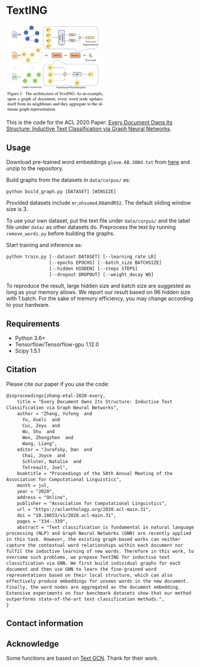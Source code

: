 # TextING

<img src="texting.png" alt="model" style="zoom: 50%;" />

This is the code for the ACL 2020 Paper: [Every Document Owns Its Structure: Inductive Text Classification via Graph Neural Networks](https://aclanthology.org/2020.acl-main.31/).

## Usage

Download pre-trained word embeddings `glove.6B.300d.txt` from [here](http://nlp.stanford.edu/data/glove.6B.zip) and unzip to the repository.

Build graphs from the datasets in `data/corpus/` as:

    python build_graph.py [DATASET] [WINSIZE]

Provided datasets include `mr`,`ohsumed`,`R8`and`R52`. The default sliding window size is 3.

To use your own dataset, put the text file under `data/corpus/` and the label file under `data/` as other datasets do. Preprocess the text by running `remove_words.py` before building the graphs.

Start training and inference as:

    python train.py [--dataset DATASET] [--learning_rate LR]
                    [--epochs EPOCHS] [--batch_size BATCHSIZE]
                    [--hidden HIDDEN] [--steps STEPS]
                    [--dropout DROPOUT] [--weight_decay WD]

To reproduce the result, large hidden size and batch size are suggested as long as your memory allows. We report our result based on 96 hidden size with 1 batch. For the sake of memory efficiency, you may change according to your hardware.


## Requirements

* Python 3.6+
* Tensorflow/Tensorflow-gpu 1.12.0
* Scipy 1.5.1

## Citation

Please cite our paper if you use the code:
```
@inproceedings{zhang-etal-2020-every,
    title = "Every Document Owns Its Structure: Inductive Text Classification via Graph Neural Networks",
    author = "Zhang, Yufeng  and
      Yu, Xueli  and
      Cui, Zeyu  and
      Wu, Shu  and
      Wen, Zhongzhen  and
      Wang, Liang",
    editor = "Jurafsky, Dan  and
      Chai, Joyce  and
      Schluter, Natalie  and
      Tetreault, Joel",
    booktitle = "Proceedings of the 58th Annual Meeting of the Association for Computational Linguistics",
    month = jul,
    year = "2020",
    address = "Online",
    publisher = "Association for Computational Linguistics",
    url = "https://aclanthology.org/2020.acl-main.31",
    doi = "10.18653/v1/2020.acl-main.31",
    pages = "334--339",
    abstract = "Text classification is fundamental in natural language processing (NLP) and Graph Neural Networks (GNN) are recently applied in this task. However, the existing graph-based works can neither capture the contextual word relationships within each document nor fulfil the inductive learning of new words. Therefore in this work, to overcome such problems, we propose TextING for inductive text classification via GNN. We first build individual graphs for each document and then use GNN to learn the fine-grained word representations based on their local structure, which can also effectively produce embeddings for unseen words in the new document. Finally, the word nodes are aggregated as the document embedding. Extensive experiments on four benchmark datasets show that our method outperforms state-of-the-art text classification methods.",
}
```

## Contact information


## Acknowledge

Some functions are based on [Text GCN](https://github.com/yao8839836/text_gcn). Thank for their work.
